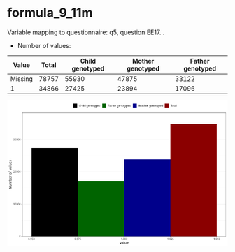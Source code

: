# formula_9_11m
Variable mapping to questionnaire: q5, question EE17.
.
- Number of values:

| Value | Total | Child genotyped | Mother genotyped | Father genotyped |
| ----- | ----- | --------------- | ---------------- | ---------------- |
| Missing | 78757 | 55930 | 47875 | 33122 |
| 1 | 34866 | 27425 | 23894 |17096 |



![](formula_9_11m_n.png)



